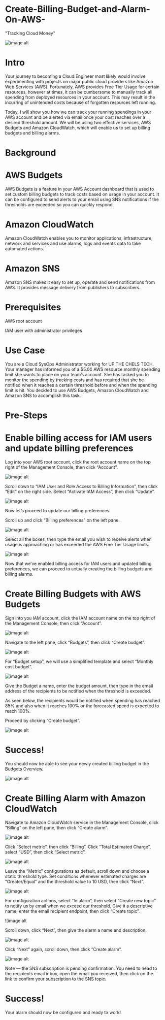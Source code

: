 # Create-Billing-Budget-and-Alarm-On-AWS-
"Tracking Cloud Money"

![image alt](https://github.com/Tatenda-Prince/Create-Billing-Budget-and-Alarm-On-AWS-/blob/6781aa8b78dc0f379030ea30823c7e478bb2162f/Images/aws%20budget.png)

# Intro

Your journey to becoming a Cloud Engineer most likely would involve experimenting with projects on major public cloud providers like Amazon Web Services (AWS). Fortunately, AWS provides Free Tier Usage for certain resources, however at times, it can be cumbersome to manually track all spending from deployed resources in your account. This may result in the incurring of unintended costs because of forgotten resources left running.

Today, I will show you how we can track your running spendings in your AWS account and be alerted via email once your cost reaches over a desired threshold amount. We will be using two effective services, AWS Budgets and Amazon CloudWatch, which will enable us to set up billing budgets and billing alarms.

# Background

# AWS Budgets

AWS Budgets is a feature in your AWS Account dashboard that is used to set custom billing budgets to track costs based on usage in your account. It can be configured to send alerts to your email using SNS notifications if the thresholds are exceeded so you can quickly respond.

# Amazon CloudWatch

Amazon CloudWatch enables you to monitor applications, infrastructure, network and services and use alarms, logs and events data to take automated actions.

# Amazon SNS

Amazon SNS makes it easy to set up, operate and send notifications from AWS. It provides message delivery from publishers to subscribers.

# Prerequisites

AWS root account

IAM user with administrator privileges

# Use Case

You are a Cloud SysOps Administrator working for UP THE CHELS TECH. Your manager has informed you of a $5.00 AWS resource monthly spending limit she wants to place on your team’s account. She has tasked you to monitor the spending by tracking costs and has required that she be notified when it reaches a certain threshold before and when the spending limit is hit. You decided to use AWS Budgets, Amazon CloudWatch and Amazon SNS to accomplish this task.

# Pre-Steps

# Enable billing access for IAM users and update billing preferences

Log into your AWS root account, click the root account name on the top right of the Management Console, then click “Account”.

![image alt](https://github.com/Tatenda-Prince/Create-Billing-Budget-and-Alarm-On-AWS-/blob/4db33f47fac54562ff7c083db271868283587324/Images/Screenshot%202024-12-24%20120213.png)


Scroll down to “IAM User and Role Access to Billing Information”, then click “Edit” on the right side. Select “Activate IAM Access”, then click “Update”.


![image alt](https://github.com/Tatenda-Prince/Create-Billing-Budget-and-Alarm-On-AWS-/blob/b4d64bc5279b5b8e3f3944511d59f134e6b0f032/Images/Screenshot%202024-12-24%20120326.png) 

Now let’s proceed to update our billing preferences.

Scroll up and click “Billing preferences” on the left pane.

![image alt](https://github.com/Tatenda-Prince/Create-Billing-Budget-and-Alarm-On-AWS-/blob/04bc426fc7cd4cc33bd2ae4046c53e25ebfc5cef/Images/Screenshot%202024-12-26%20114033.png) 


Select all the boxes, then type the email you wish to receive alerts when usage is approaching or has exceeded the AWS Free Tier Usage limits.

![image alt](https://github.com/Tatenda-Prince/Create-Billing-Budget-and-Alarm-On-AWS-/blob/70bb6e57f5962a0af69c33eb1ab06698c5871afe/Images/Screenshot%202024-12-26%20114149.png)

Now that we’ve enabled billing access for IAM users and updated billing preferences, we can proceed to actually creating the billing budgets and billing alarms.


# Create Billing Budgets with AWS Budgets

Sign into you IAM account, click the IAM account name on the top right of the Management Console, then click “Account”.

![image alt](https://github.com/Tatenda-Prince/Create-Billing-Budget-and-Alarm-On-AWS-/blob/866551cfe9d74af8445c4401914ef677afa21e64/Images/Screenshot%202024-12-24%20120213.png)

Navigate to the left pane, click “Budgets”, then click “Create budget”.

![image alt](https://github.com/Tatenda-Prince/Create-Billing-Budget-and-Alarm-On-AWS-/blob/c225df46ce187949fcf6d21b72814fb20698d57d/Images/Screenshot%202024-12-24%20120804.png)


For “Budget setup”, we will use a simplified template and select “Monthly cost budget”.

![image alt](https://github.com/Tatenda-Prince/Create-Billing-Budget-and-Alarm-On-AWS-/blob/d5aacaa87cacff0a72a0d19392dde14707e04480/Images/Screenshot%202024-12-24%20121011.png)


Give the Budget a name, enter the budget amount, then type in the email address of the recipients to be notified when the threshold is exceeded.

As seen below, the recipients would be notified when spending has reached 85% and also when it reaches 100% or the forecasted spend is expected to reach 100%.

Proceed by clicking “Create budget”.


![image alt](https://github.com/Tatenda-Prince/Create-Billing-Budget-and-Alarm-On-AWS-/blob/ebdc4b4a19e9e87fa23fc3ddc96270df10f30e29/Images/Screenshot%202024-12-24%20121019.png)


# Success!
You should now be able to see your newly created billing budget in the Budgets Overview.

![image alt](https://github.com/Tatenda-Prince/Create-Billing-Budget-and-Alarm-On-AWS-/blob/c8b3987a79868b2bbbaee7faa719fc6f62750218/Images/Screenshot%202024-12-24%20121042.png)


# Create Billing Alarm with Amazon CloudWatch

Navigate to Amazon CloudWatch service in the Management Console, click “Billing” on the left pane, then click “Create alarm”.


![image alt](https://github.com/Tatenda-Prince/Create-Billing-Budget-and-Alarm-On-AWS-/blob/2ecf03bade1e74d6e8b6516319cead92255b396d/Images/Screenshot%202024-12-26%20120043.png)


Click “Select metric”, then click “Billing”. Click “Total Estimated Charge”, select “USD”, then click “Select metric”.

![image alt](https://github.com/Tatenda-Prince/Create-Billing-Budget-and-Alarm-On-AWS-/blob/b8c4dab9066095c95f5cc9bd9c5a08bc183905d0/Images/Screenshot%202024-12-24%20121452.png)


Leave the “Metric” configurations as default, scroll down and choose a static threshold type. Set conditions whenever estimated charges are “Greater/Equal” and the threshold value to 10 USD, then click “Next”.


![image alt](https://github.com/Tatenda-Prince/Create-Billing-Budget-and-Alarm-On-AWS-/blob/ac8ea797ad1b4d4647bd27155a6c908b6e870760/Images/Screenshot%202024-12-24%20121539.png) 


For configuration actions, select “In alarm”, then select “Create new topic” to notify us by email when we exceed our threshold. Give it a descriptive name, enter the email recipient endpoint, then click “Create topic”.


![image alt[](https://github.com/Tatenda-Prince/Create-Billing-Budget-and-Alarm-On-AWS-/blob/6462f3259311a6363d386b8f51c8aaf260877227/Images/Screenshot%202024-12-24%20121935.png)

Scroll down, click “Next”, then give the alarm a name and description.


![image alt](https://github.com/Tatenda-Prince/Create-Billing-Budget-and-Alarm-On-AWS-/blob/a017501bf9a394fe8e2177029bb237fad8e25820/Images/Screenshot%202024-12-24%20122105.png)


Click “Next” again, scroll down, then click “Create alarm”.

![image alt](https://github.com/Tatenda-Prince/Create-Billing-Budget-and-Alarm-On-AWS-/blob/275be0fb474e6690007ced05e2da72db4351c4d3/Images/Screenshot%202024-12-24%20122810.png)


Note — the SNS subscription is pending confirmation. You need to head to the recipients email inbox, open the email you received, then click on the link to confirm your subscription to the SNS topic.

# Success!

Your alarm should now be configured and ready to work!



























